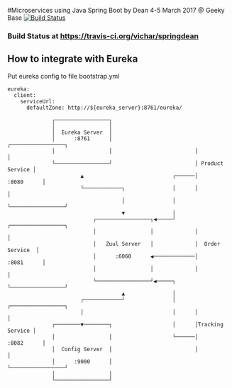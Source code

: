 #Microservices using Java Spring Boot
by Dean 4-5 March 2017 @ Geeky Base
[![Build Status](https://travis-ci.org/vichar/springdean.svg?branch=master)](https://travis-ci.org/vichar/springdean)

### Build Status at https://travis-ci.org/vichar/springdean

## How to integrate with Eureka
Put eureka config to file bootstrap.yml
```
eureka:
  client:
    serviceUrl:
      defaultZone: http://${eureka_server}:8761/eureka/
```
```
              ┌─────────────────┐
              │                 │
              │  Eureka Server  │
              │      :8761      │                          ┌─────────────────┐
              │                 │                          │                 │
              └─────────────────┘                          │ Product Service │
                       ▲                            ┌──────│      :8080      │
                       └────────────┐               │      │                 │
                                    │               │      └─────────────────┘
                                    ▼               │
                           ┌─────────────────┐◀─────┘      ┌─────────────────┐
                           │                 │             │                 │
                           │   Zuul Server   │             │  Order Service  │
                           │      :6060      ◀─────────────│      :8081      │
                           │                 │             │                 │
                           └─────────────────┘◀─────┐      └─────────────────┘
                                    ▲               │
                       ┌────────────┘               │      ┌─────────────────┐
                       │                            │      │                 │
              ┌────────▼────────┐                   │      │Tracking Service │
              │                 │                   └──────│      :8082      │
              │  Config Server  │                          │                 │
              │      :9000      │                          └─────────────────┘
              │                 │
              └─────────────────┘
```